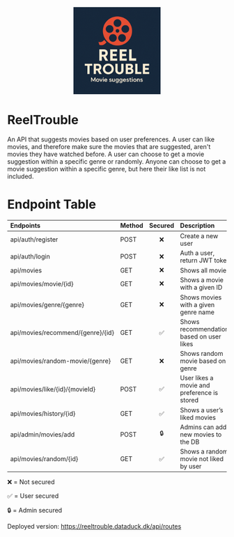 <div align="center">
  <img src="docs/reel_trouble.png" alt="Alt text" width="200">
</div>

# ReelTrouble
An API that suggests movies based on user preferences.
A user can like movies, and therefore make sure the movies that are suggested, aren't movies they have watched before.
A user can choose to get a movie suggestion within a specific genre or randomly.
Anyone can choose to get a movie suggestion within a specific genre, but here their like list is not included.


# Endpoint Table

| Endpoints                         | Method   | Secured      | Description                                 |
|:----------------------------------|:---------|:------------:|:--------------------------------------------|
| api/auth/register                 | POST     | ❌          | Create a new user                           |
| api/auth/login                    | POST     | ❌          | Auth a user, return JWT token               |
| api/movies                        | GET      | ❌          | Shows all movies                            |
| api/movies/movie/{id}             | GET      | ❌          | Shows a movie with a given ID               |
| api/movies/genre/{genre}          | GET      | ❌          | Shows movies with a given genre name        |
| api/movies/recommend/{genre}/{id} | GET      | ✅          | Shows recommendations based on user likes   |
| api/movies/random-movie/{genre}   | GET      | ❌          | Shows random movie based on genre           |
| api/movies/like/{id}/{movieId}    | POST     | ✅          | User likes a movie and preference is stored |
| api/movies/history/{id}           | GET      | ✅          | Shows a user’s liked movies                 |
| api/admin/movies/add              | POST     | 🔒          | Admins can add new movies to the DB         |
| api/movies/random/{id}            | GET      | ✅          | Shows a random movie not liked by user      |

❌ = Not secured

✅ = User secured

🔒 = Admin secured

Deployed version: https://reeltrouble.dataduck.dk/api/routes
